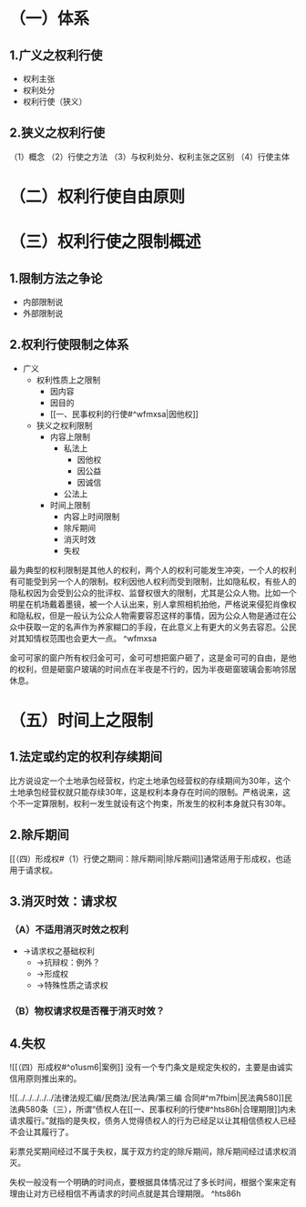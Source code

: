 # （一）体系
## 1.广义之权利行使
- 权利主张
- 权利处分
- 权利行使（狭义）
## 2.狭义之权利行使
（1）概念
（2）行使之方法
（3）与权利处分、权利主张之区别
（4）行使主体
# （二）权利行使自由原则
# （三）权利行使之限制概述
## 1.限制方法之争论
- 内部限制说
- 外部限制说
## 2.权利行使限制之体系
- 广义
	- 权利性质上之限制
		- 因内容
		- 因目的
		- [[一、民事权利的行使#^wfmxsa|因他权]]
	- 狭义之权利限制
		- 内容上限制
			- 私法上
				- 因他权
				- 因公益
				- 因诚信
			- 公法上
		- 时间上限制
			- 内容上时间限制
			- 除斥期间
			- 消灭时效
			- 失权

最为典型的权利限制是其他人的权利，两个人的权利可能发生冲突，一个人的权利有可能受到另一个人的限制。权利因他人权利而受到限制，比如隐私权，有些人的隐私权因为会受到公众的批评权、监督权很大的限制，尤其是公众人物。比如一个明星在机场戴着墨镜，被一个人认出来，别人拿照相机拍他，严格说来侵犯肖像权和隐私权，但是一般认为公众人物需要容忍这样的事情，因为公众人物是通过在公众中获取一定的名声作为养家糊口的手段，在此意义上有更大的义务去容忍。公民对其知情权范围也会更大一点。 ^wfmxsa

金可可家的窗户所有权归金可可，金可可想把窗户砸了，这是金可可的自由，是他的权利，但是砸窗户玻璃的时间点在半夜是不行的，因为半夜砸窗玻璃会影响邻居休息。
# （五）时间上之限制
## 1.法定或约定的权利存续期间
比方说设定一个土地承包经营权，约定土地承包经营权的存续期间为30年，这个土地承包经营权就只能存续30年，这是权利本身存在时间的限制。严格说来，这个不一定算限制，权利一发生就设有这个拘束，所发生的权利本身就只有30年。
## 2.除斥期间
[[（四）形成权#（1）行使之期间：除斥期间|除斥期间]]通常适用于形成权，也适用于请求权。
## 3.消灭时效：请求权
### （A）不适用消灭时效之权利
- →请求权之基础权利
	- →抗辩权：例外？
	- →形成权
	- →特殊性质之请求权
### （B）物权请求权是否罹于消灭时效？

## 4.失权
![[（四）形成权#^o1usm6|案例]]
没有一个专门条文是规定失权的，主要是由诚实信用原则推出来的。

![[../../../../../法律法规汇编/民商法/民法典/第三编 合同#^m7fbim|民法典580]]民法典580条（三），所谓“债权人在[[一、民事权利的行使#^hts86h|合理期限]]内未请求履行。”就指的是失权，债务人觉得债权人的行为已经足以让其相信债权人已经不会让其履行了。

彩票兑奖期间经过不属于失权，属于双方约定的除斥期间，除斥期间经过请求权消灭。

失权一般没有一个明确的时间点，要根据具体情况过了多长时间，根据个案来定有理由让对方已经相信不再请求的时间点就是其合理期限。 ^hts86h